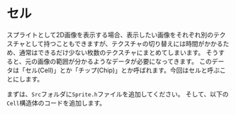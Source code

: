 
# セル

スプライトとして2D画像を表示する場合、表示したい画像をそれぞれ別のテクスチャとして持つこともできますが、テクスチャの切り替えには時間がかかるため、通常はできるだけ少ない枚数のテクスチャにまとめてしまいます。
 そうすると、元の画像の範囲が分かるようなデータが必要になってきます。
 このデータは「セル(Cell)」とか「チップ(Chip)」とか呼ばれます。今回はセルと呼ぶことにします。

まずは、`Src`フォルダに`Sprite.h`ファイルを追加してください。
 そして、以下の`Cell`構造体のコードを追加します。

